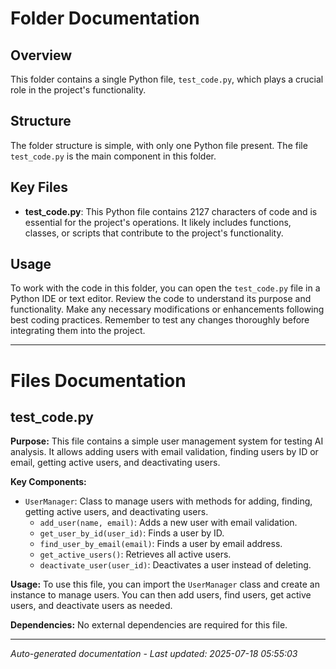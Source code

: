 # Folder Documentation

## Overview
This folder contains a single Python file, `test_code.py`, which plays a crucial role in the project's functionality.

## Structure
The folder structure is simple, with only one Python file present. The file `test_code.py` is the main component in this folder.

## Key Files
- **test_code.py**: This Python file contains 2127 characters of code and is essential for the project's operations. It likely includes functions, classes, or scripts that contribute to the project's functionality.

## Usage
To work with the code in this folder, you can open the `test_code.py` file in a Python IDE or text editor. Review the code to understand its purpose and functionality. Make any necessary modifications or enhancements following best coding practices. Remember to test any changes thoroughly before integrating them into the project.

---

# Files Documentation

## test_code.py

**Purpose:** This file contains a simple user management system for testing AI analysis. It allows adding users with email validation, finding users by ID or email, getting active users, and deactivating users.

**Key Components:**
- `UserManager`: Class to manage users with methods for adding, finding, getting active users, and deactivating users.
  - `add_user(name, email)`: Adds a new user with email validation.
  - `get_user_by_id(user_id)`: Finds a user by ID.
  - `find_user_by_email(email)`: Finds a user by email address.
  - `get_active_users()`: Retrieves all active users.
  - `deactivate_user(user_id)`: Deactivates a user instead of deleting.

**Usage:** To use this file, you can import the `UserManager` class and create an instance to manage users. You can then add users, find users, get active users, and deactivate users as needed.

**Dependencies:** No external dependencies are required for this file.

---
*Auto-generated documentation - Last updated: 2025-07-18 05:55:03*
